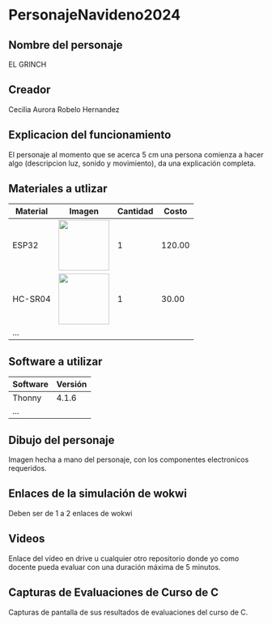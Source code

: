# PersonajeNavideno2024
## Nombre del personaje
EL GRINCH
## Creador
Cecilia Aurora Robelo Hernandez
## Explicacion del funcionamiento
El personaje al momento que se acerca 5 cm una persona comienza a hacer algo (descripcion luz, sonido y movimiento), da una explicación completa.

## Materiales a utlizar
|Material|Imagen|Cantidad|Costo|
|--|--|--|--|
|ESP32|<img src="https://github.com/user-attachments/assets/0d280367-493e-4f7c-a587-36e1f822116b" width="100"/>|1|120.00|
|HC-SR04|<img width="100" src="https://github.com/user-attachments/assets/e8f3a364-83e3-4194-9eb1-15547012fb1b" />|1|30.00|
|...||||

## Software a utilizar
|Software|Versión|
|--|--|
|Thonny|4.1.6|
|...||

## Dibujo del personaje
Imagen hecha a mano del personaje, con los componentes electronicos requeridos. 

## Enlaces de la simulación de wokwi
Deben ser de 1 a 2 enlaces de wokwi

## Videos
Enlace del vídeo en drive u cualquier otro repositorio donde yo como docente pueda evaluar con una duración máxima de 5 minutos.

## Capturas de Evaluaciones de Curso de C
Capturas de pantalla de sus resultados de evaluaciones del curso de C.
